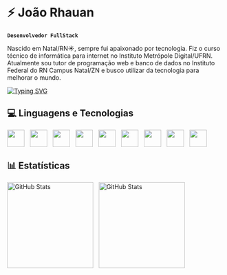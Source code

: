 # ⚡ João Rhauan

**`Desenvolvedor FullStack`**

Nascido em Natal/RN☀️, sempre fui apaixonado por tecnologia. Fiz o curso técnico de informática para internet no Instituto Metrópole Digital/UFRN. Atualmente sou tutor de programação web e banco de dados no Instituto Federal do RN Campus Natal/ZN e busco utilizar da tecnologia para melhorar o mundo.

[![Typing SVG](https://readme-typing-svg.demolab.com/?color="36454F"&duration=4000&lines="A+única+maneira;de+fazer+um+ótimo+trabalho;é+amar+o+que+você+faz;Se+você+ainda+não+encontrou,;continue+procurando;Não+se+acomode.;~+Steve+Jobs)](https://git.io/typing-svg)

## 💻 Linguagens e Tecnologias


<img src="https://cdn.jsdelivr.net/gh/devicons/devicon@latest/icons/javascript/javascript-original.svg"  width="40px" align="left" style="padding-right: 10px;"/>

<img src="https://cdn.jsdelivr.net/gh/devicons/devicon@latest/icons/python/python-original.svg" width="40px" align="left" style="padding-right: 10px;"/>

<img src="https://cdn.jsdelivr.net/gh/devicons/devicon@latest/icons/mongodb/mongodb-original-wordmark.svg" width="40px" align="left" style="padding-right: 10px;" />
          
<img src="https://cdn.jsdelivr.net/gh/devicons/devicon@latest/icons/express/express-original.svg" width="40px"  style="padding-right: 10px;" align="left" />
<img src="https://cdn.jsdelivr.net/gh/devicons/devicon@latest/icons/react/react-original.svg" width="40px"  style="padding-right: 10px;" align="left" />

<img src="https://cdn.jsdelivr.net/gh/devicons/devicon@latest/icons/nodejs/nodejs-original-wordmark.svg" width="40px"  style="padding-right: 10px;" align="left"/>

<img src="https://cdn.jsdelivr.net/gh/devicons/devicon@latest/icons/flask/flask-original-wordmark.svg" width="40px"  style="padding-right: 10px;" align="left"/>

<img src="https://cdn.jsdelivr.net/gh/devicons/devicon@latest/icons/mysql/mysql-original-wordmark.svg" width="40px"  style="padding-right: 10px;" align="left"/>

<img src="https://cdn.jsdelivr.net/gh/devicons/devicon@latest/icons/git/git-plain-wordmark.svg" width="40px"  style="padding-right: 10px;"/>



## 📊 Estatísticas

<p>
  <img 
    align="left" 
    alt="GitHub Stats" 
    height="200" 
    style="padding-right: 10px;" 
    src="https://github-readme-stats.vercel.app/api?username=joaorhauan&show_icons=true&theme=tokyonight&include_all_commits=true&locale=pt-br" 
  />

<img 
      align="left" 
      alt="GitHub Stats" 
      height="200" 
      src="https://github-readme-stats.vercel.app/api/top-langs/?username=larissakich&theme=tokyonight&layout=compact&custom_title=Tecnologias&langs_count=9" 
  />

</p>
